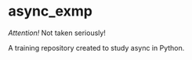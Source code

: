 # async_exmp

*Attention!* Not taken seriously!

A training repository created to study async in Python.
